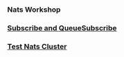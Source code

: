 ### Nats Workshop

### [Subscribe and QueueSubscribe](https://github.com/Delgus/nats/tree/main/examples/1-nats-simple)

### [Test Nats Cluster](https://github.com/Delgus/nats/tree/main/examples/1-nats-simple)